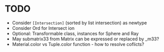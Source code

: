 # TODO

* Consider `[Intersection]` (sorted by list intersection) as newtype
* Consider Ord for Intersect
ion
* Optional: Transformable class, instances for Sphere and Ray
* May submatrix33 from Matrix can be expressed or replaced by _m33?
* Material.color vs Tuple.color function - how to resolve coflicts?
